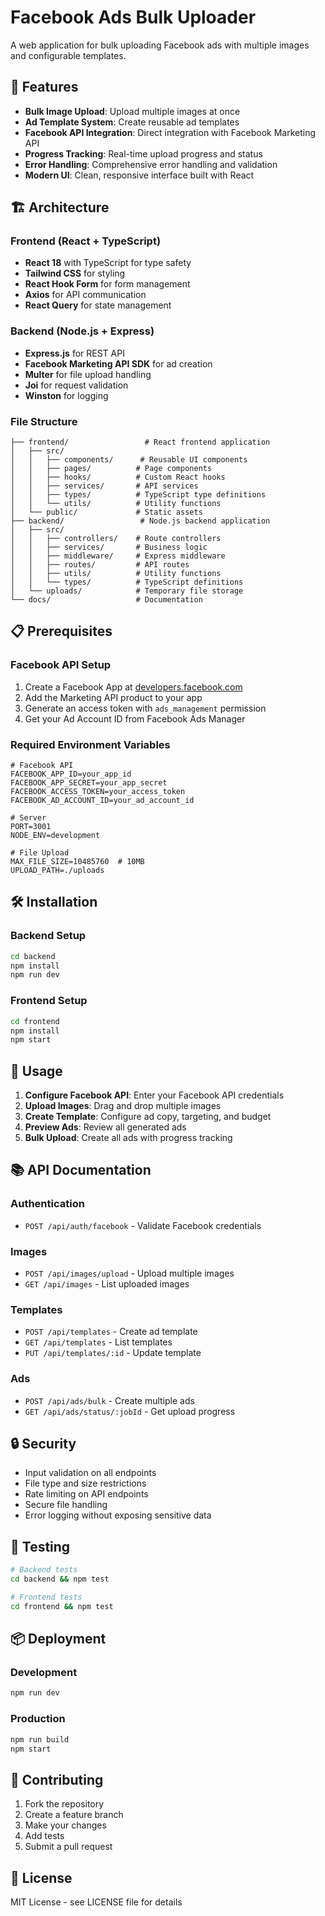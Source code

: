 # Facebook Ads Bulk Uploader

A web application for bulk uploading Facebook ads with multiple images and configurable templates.

## 🚀 Features

- **Bulk Image Upload**: Upload multiple images at once
- **Ad Template System**: Create reusable ad templates
- **Facebook API Integration**: Direct integration with Facebook Marketing API
- **Progress Tracking**: Real-time upload progress and status
- **Error Handling**: Comprehensive error handling and validation
- **Modern UI**: Clean, responsive interface built with React

## 🏗️ Architecture

### Frontend (React + TypeScript)
- **React 18** with TypeScript for type safety
- **Tailwind CSS** for styling
- **React Hook Form** for form management
- **Axios** for API communication
- **React Query** for state management

### Backend (Node.js + Express)
- **Express.js** for REST API
- **Facebook Marketing API SDK** for ad creation
- **Multer** for file upload handling
- **Joi** for request validation
- **Winston** for logging

### File Structure
```
├── frontend/                 # React frontend application
│   ├── src/
│   │   ├── components/      # Reusable UI components
│   │   ├── pages/          # Page components
│   │   ├── hooks/          # Custom React hooks
│   │   ├── services/       # API services
│   │   ├── types/          # TypeScript type definitions
│   │   └── utils/          # Utility functions
│   └── public/             # Static assets
├── backend/                 # Node.js backend application
│   ├── src/
│   │   ├── controllers/    # Route controllers
│   │   ├── services/       # Business logic
│   │   ├── middleware/     # Express middleware
│   │   ├── routes/         # API routes
│   │   ├── utils/          # Utility functions
│   │   └── types/          # TypeScript definitions
│   └── uploads/            # Temporary file storage
└── docs/                   # Documentation
```

## 📋 Prerequisites

### Facebook API Setup
1. Create a Facebook App at [developers.facebook.com](https://developers.facebook.com)
2. Add the Marketing API product to your app
3. Generate an access token with `ads_management` permission
4. Get your Ad Account ID from Facebook Ads Manager

### Required Environment Variables
```env
# Facebook API
FACEBOOK_APP_ID=your_app_id
FACEBOOK_APP_SECRET=your_app_secret
FACEBOOK_ACCESS_TOKEN=your_access_token
FACEBOOK_AD_ACCOUNT_ID=your_ad_account_id

# Server
PORT=3001
NODE_ENV=development

# File Upload
MAX_FILE_SIZE=10485760  # 10MB
UPLOAD_PATH=./uploads
```

## 🛠️ Installation

### Backend Setup
```bash
cd backend
npm install
npm run dev
```

### Frontend Setup
```bash
cd frontend
npm install
npm start
```

## 🚀 Usage

1. **Configure Facebook API**: Enter your Facebook API credentials
2. **Upload Images**: Drag and drop multiple images
3. **Create Template**: Configure ad copy, targeting, and budget
4. **Preview Ads**: Review all generated ads
5. **Bulk Upload**: Create all ads with progress tracking

## 📚 API Documentation

### Authentication
- `POST /api/auth/facebook` - Validate Facebook credentials

### Images
- `POST /api/images/upload` - Upload multiple images
- `GET /api/images` - List uploaded images

### Templates
- `POST /api/templates` - Create ad template
- `GET /api/templates` - List templates
- `PUT /api/templates/:id` - Update template

### Ads
- `POST /api/ads/bulk` - Create multiple ads
- `GET /api/ads/status/:jobId` - Get upload progress

## 🔒 Security

- Input validation on all endpoints
- File type and size restrictions
- Rate limiting on API endpoints
- Secure file handling
- Error logging without exposing sensitive data

## 🧪 Testing

```bash
# Backend tests
cd backend && npm test

# Frontend tests
cd frontend && npm test
```

## 📦 Deployment

### Development
```bash
npm run dev
```

### Production
```bash
npm run build
npm start
```

## 🤝 Contributing

1. Fork the repository
2. Create a feature branch
3. Make your changes
4. Add tests
5. Submit a pull request

## 📄 License

MIT License - see LICENSE file for details 